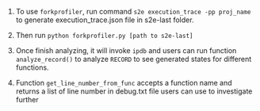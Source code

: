 1. To use `forkprofiler`, run command `s2e execution_trace -pp proj_name` to generate execution_trace.json file in s2e-last folder.

2. Then run `python forkprofiler.py [path to s2e-last]`

3. Once finish analyzing, it will invoke `ipdb` and users can run function `analyze_record()` to analyze `RECORD` to see generated states for different functions.

4. Function `get_line_number_from_func` accepts a function name and returns a list of line number in debug.txt file users can use to investigate further
